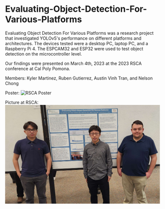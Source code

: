 # Evaluating-Object-Detection-For-Various-Platforms

Evaluating Object Detection For Various Platforms was a research project that investigated YOLOv5's performance on different platforms and architectures. The devices tested were a desktop PC, laptop PC, and a Raspberry Pi 4. The ESPCAM32 and ESP32 were used to test object detection on the microcontroller level.

Our findings were presented on March 4th, 2023 at the 2023 RSCA conference at Cal Poly Pomona.

Members: Kyler Martinez, Ruben Gutierrez, Austin Vinh Tran, and Nelson Chong

Poster:
![RSCA Poster](Presentation/22RSCAPoster.png)

Picture at RSCA:
![Austin Vinh Tran, Nelson Chong, and Kyler Martinez at RSCA](Presentation/rsca.png)